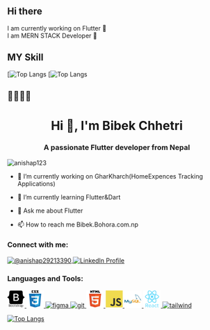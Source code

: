 
## Hi there 
I am currently working on Flutter :metal:  
I am  MERN STACK Developer :muscle:   


## MY Skill
[![Top Langs](https://img.shields.io/badge/-flutter-black?logo=flutter)
[![Top Langs](https://img.shields.io/badge/-Reacts-black?logo=React)

## 🥇🥇🥇🥇
<h1 align="center">Hi 👋, I'm Bibek Chhetri</h1>
<h3 align="center">A passionate Flutter developer from Nepal</h3>

<p align="left"> <img src="https://komarev.com/ghpvc/?username=anishap123&label=Profile%20views&color=0e75b6&style=flat" alt="anishap123" /> </p>

- 🔭 I’m currently working on GharKharch(HomeExpences Tracking Applications)

- 🌱 I’m currently learning Flutter&Dart

- 💬 Ask me about Flutter 

- 📫 How to reach me Bibek.Bohora.com.np

<h3 align="left">Connect with me:</h3>
<p align="left">
<a href="https://www.linkedin.com/in/bibek-bohora-83694227a" target="blank"><img align="center" src="https://raw.githubusercontent.com/rahuldkjain/github-profile-readme-generator/master/src/images/icons/Social/twitter.svg" alt="@anishap29213390" height="30" width="40" />
 

</a>
<a href="https://www.linkedin.com/in/your-linkedin-profile" target="_blank">
  <img align="center" src="https://raw.githubusercontent.com/rahuldkjain/github-profile-readme-generator/master/src/images/icons/Social/linkedin.svg" alt="LinkedIn Profile" height="30" width="40" />
</a>
</p>

<h3 align="left">Languages and Tools:</h3>
<p align="left"> <a href="https://getbootstrap.com" target="_blank" rel="noreferrer"> <img src="https://raw.githubusercontent.com/devicons/devicon/master/icons/bootstrap/bootstrap-plain-wordmark.svg" alt="bootstrap" width="40" height="40"/> </a> <a href="https://www.w3schools.com/css/" target="_blank" rel="noreferrer"> <img src="https://raw.githubusercontent.com/devicons/devicon/master/icons/css3/css3-original-wordmark.svg" alt="css3" width="40" height="40"/> </a> <a href="https://www.figma.com/" target="_blank" rel="noreferrer"> <img src="https://www.vectorlogo.zone/logos/figma/figma-icon.svg" alt="figma" width="40" height="40"/> </a> <a href="https://git-scm.com/" target="_blank" rel="noreferrer"> <img src="https://www.vectorlogo.zone/logos/git-scm/git-scm-icon.svg" alt="git" width="40" height="40"/> </a> <a href="https://www.w3.org/html/" target="_blank" rel="noreferrer"> <img src="https://raw.githubusercontent.com/devicons/devicon/master/icons/html5/html5-original-wordmark.svg" alt="html5" width="40" height="40"/> </a> <a href="https://developer.mozilla.org/en-US/docs/Web/JavaScript" target="_blank" rel="noreferrer"> <img src="https://raw.githubusercontent.com/devicons/devicon/master/icons/javascript/javascript-original.svg" alt="javascript" width="40" height="40"/> </a> <a href="https://www.mysql.com/" target="_blank" rel="noreferrer"> <img src="https://raw.githubusercontent.com/devicons/devicon/master/icons/mysql/mysql-original-wordmark.svg" alt="mysql" width="40" height="40"/> </a> <a href="https://reactjs.org/" target="_blank" rel="noreferrer"> <img src="https://raw.githubusercontent.com/devicons/devicon/master/icons/react/react-original-wordmark.svg" alt="react" width="40" height="40"/> </a> <a href="https://tailwindcss.com/" target="_blank" rel="noreferrer"> <img src="https://www.vectorlogo.zone/logos/tailwindcss/tailwindcss-icon.svg" alt="tailwind" width="40" height="40"/> </a> </p>

[![Top Langs](https://github-readme-stats.vercel.app/api/top-langs/?username=anuraghazra&layout=compact)](https://github.com/anuraghazra/github-readme-stats)

